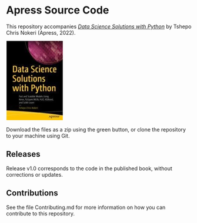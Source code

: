 # Apress Source Code

This repository accompanies [*Data Science Solutions with Python*](https://www.apress.com/9781484277614) by Tshepo Chris Nokeri (Apress, 2022).

[comment]: #cover
![Cover image](9781484277614.jpg)

Download the files as a zip using the green button, or clone the repository to your machine using Git.

## Releases

Release v1.0 corresponds to the code in the published book, without corrections or updates.

## Contributions

See the file Contributing.md for more information on how you can contribute to this repository.